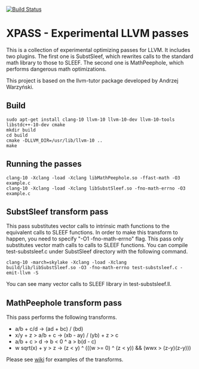 [![Build Status](https://travis-ci.org/shibatch/xpass.svg?branch=master)](https://travis-ci.org/shibatch/xpass)

# XPASS - Experimental LLVM passes

This is a collection of experimental optimizing passes for LLVM. It
includes two plugins. The first one is SubstSleef, which rewrites
calls to the standard math library to those to SLEEF. The second one
is MathPeephole, which performs dangerous math optimizations.

This project is based on the llvm-tutor package developed by Andrzej
Warzyński.


## Build

```
sudo apt-get install clang-10 llvm-10 llvm-10-dev llvm-10-tools libstdc++-10-dev cmake
mkdir build
cd build
cmake -DLLVM_DIR=/usr/lib/llvm-10 ..
make
```

## Running the passes

```
clang-10 -Xclang -load -Xclang libMathPeephole.so -ffast-math -O3 example.c
clang-10 -Xclang -load -Xclang libSubstSleef.so -fno-math-errno -O3 example.c
```

## SubstSleef transform pass

This pass substitutes vector calls to intrinsic math functions to the
equivalent calls to SLEEF functions. In order to make this transform
to happen, you need to specify "-O1 -fno-math-errno" flag. This pass
only substitutes vector math calls to calls to SLEEF functions. You
can compile test-substsleef.c under SubstSleef directory with the
following command.

```
clang-10 -march=skylake -Xclang -load -Xclang build/lib/libSubstSleef.so -O3 -fno-math-errno test-substsleef.c -emit-llvm -S
```

You can see many vector calls to SLEEF library in test-substsleef.ll.


## MathPeephole transform pass

This pass performs the following transforms.

* a/b + c/d  ->  (ad + bc) / (bd)
* x/y + z > a/b + c  ->  (xb - ay) / (yb) + z > c
* a/b + c > d  ->  b < 0 ^ a > b(d - c)
* w sqrt(x) + y > z  ->  (z < y) ^ (((w >= 0) ^ (z < y)) && (wwx > (z-y)(z-y)))


Please see [wiki](https://github.com/shibatch/xpass/wiki) for examples of the transforms.
